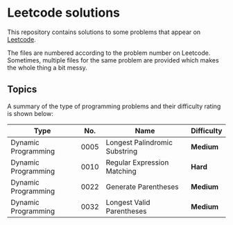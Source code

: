 # Leetcode solutions

This repository contains solutions to some problems that appear on [Leetcode](https://leetcode.com).

The files are numbered according to the problem number on Leetcode. Sometimes, multiple files for the same problem are provided which makes the whole thing a bit messy.

## Topics

A summary of the type of programming problems and their difficulty rating is shown below:

| Type                     | No.     | Name                          | Difficulty |
|--------------------------|---------|-------------------------------|------------|
| Dynamic Programming      | 0005    | Longest Palindromic Substring | **Medium** |
| Dynamic Programming      | 0010    | Regular Expression Matching   | **Hard**   |
| Dynamic Programming      | 0022    | Generate Parentheses          | **Medium** |
| Dynamic Programming      | 0032    | Longest Valid Parentheses     | **Medium** |